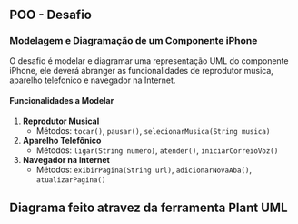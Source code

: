 ## POO - Desafio

### Modelagem e Diagramação de um Componente iPhone
O desafio é modelar e diagramar uma representação UML do componente iPhone, ele deverá abranger as funcionalidades de reprodutor musica, aparelho telefonico e navegador na Internet.

#### Funcionalidades a Modelar
1. **Reprodutor Musical**
   - Métodos: `tocar()`, `pausar()`, `selecionarMusica(String musica)`
2. **Aparelho Telefônico**
   - Métodos: `ligar(String numero)`, `atender()`, `iniciarCorreioVoz()`
3. **Navegador na Internet**
   - Métodos: `exibirPagina(String url)`, `adicionarNovaAba()`, `atualizarPagina()`

## Diagrama feito atravez da ferramenta Plant UML